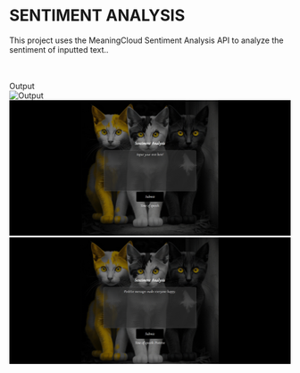 # SENTIMENT ANALYSIS
This project uses the MeaningCloud Sentiment Analysis API to analyze the sentiment of inputted text..

<br/><br/>
Output <br/>
![Output](./output/output1.jpg) <br/>
![Output](./output/output2.png) <br/>
![Output](./output/output3.png) <br/>
